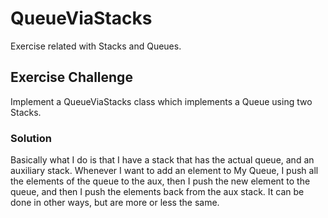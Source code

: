 # QueueViaStacks
Exercise related with Stacks and Queues.

## Exercise Challenge
Implement a QueueViaStacks class which implements a Queue using two Stacks.

### Solution
Basically what I do is that I have a stack that has the actual queue, and an auxiliary stack. 
Whenever I want to add an element to My Queue, I push all the elements of the queue to the aux, then I push the new element to the queue, and then I push the elements back from the aux stack.
It can be done in other ways, but are more or less the same.
